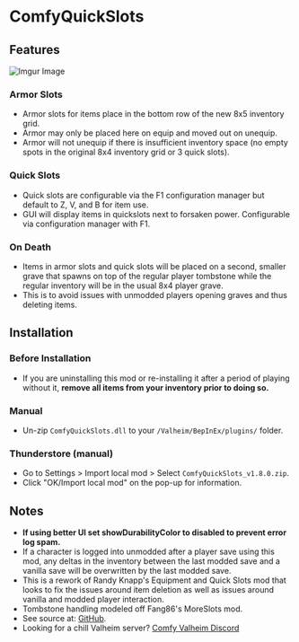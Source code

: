 # ComfyQuickSlots

## Features

![Imgur Image](https://imgur.com/P3FYbqc.jpeg)

### Armor Slots

  * Armor slots for items place in the bottom row of the new 8x5 inventory grid. 
  * Armor may only be placed here on equip and moved out on unequip.
  * Armor will not unequip if there is insufficient inventory space (no empty spots in the original 8x4 inventory grid
    or 3 quick slots).

### Quick Slots

  * Quick slots are configurable via the F1 configuration manager but default to Z, V, and B for item use.
  * GUI will display items in quickslots next to forsaken power. Configurable via configuration manager with F1.

### On Death

  * Items in armor slots and quick slots will be placed on a second, smaller grave that spawns on top of the regular
    player tombstone while the regular inventory will be in the usual 8x4 player grave.
  * This is to avoid issues with unmodded players opening graves and thus deleting items.

## Installation

### Before Installation

* If you are uninstalling this mod or re-installing it after a period of playing without it, **remove all items from
  your inventory prior to doing so.**

### Manual

  * Un-zip `ComfyQuickSlots.dll` to your `/Valheim/BepInEx/plugins/` folder.

### Thunderstore (manual)

  * Go to Settings > Import local mod > Select `ComfyQuickSlots_v1.8.0.zip`.
  * Click "OK/Import local mod" on the pop-up for information.

## Notes

  * **If using better UI set showDurabilityColor to disabled to prevent error log spam.**
  * If a character is logged into unmodded after a player save using this mod, any deltas in the inventory between the
    last modded save and a vanilla save will be overwritten by the last modded save.
  * This is a rework of Randy Knapp's Equipment and Quick Slots mod that looks to fix the issues around item deletion
    as well as issues around vanilla and modded player interaction.
  * Tombstone handling modeled off Fang86's MoreSlots mod.
  * See source at: [GitHub](https://github.com/BruceOfTheBow/ComfyArmorAndQuickSlots).
  * Looking for a chill Valheim server? [Comfy Valheim Discord](https://discord.gg/ameHJz5PFk)
